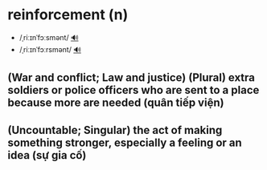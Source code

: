 # reinforcement (n)

- /ˌriːɪnˈfɔːsmənt/ [🔊](https://www.oxfordlearnersdictionaries.com/media/english/uk_pron/r/rei/reinf/reinforcement__gb_1.mp3)
- /ˌriːɪnˈfɔːrsmənt/ [🔊](https://www.oxfordlearnersdictionaries.com/media/english/us_pron/r/rei/reinf/reinforcement__us_1.mp3)

## (War and conflict; Law and justice) (Plural) extra soldiers or police officers who are sent to a place because more are needed (quân tiếp viện)

## (Uncountable; Singular) the act of making something stronger, especially a feeling or an idea (sự gia cố)